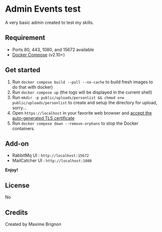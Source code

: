 # Admin Events test

A very basic admin created to test my skills.

## Requirement

* Ports 80, 443, 1080, and 15672 available
* [Docker Compose](https://docs.docker.com/compose/install/) (v2.10+)

## Get started

1. Run `docker compose build --pull --no-cache` to build fresh images
to do that with docker)
2. Run `docker compose up` (the logs will be displayed in the current shell)
3. Run `mkdir -p public/uploads/personlist && chmod o+w public/uploads/personlist` to create and setup the directory for upload, sorry...
4. Open `https://localhost` in your favorite web browser and [accept the auto-generated TLS certificate](https://stackoverflow.com/a/15076602/1352334)
5. Run `docker compose down --remove-orphans` to stop the Docker containers.

## Add-on

* RabbitMq UI : `http://localhost:15672`
* MailCatcher UI : `http://localhost:1080`

**Enjoy!**

## License

No

## Credits

Created by Maxime Brignon
